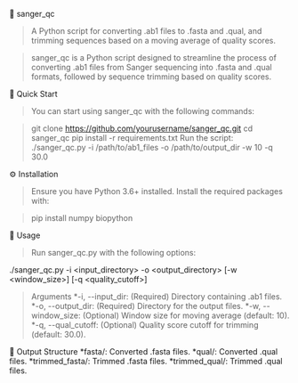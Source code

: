 🧬 sanger_qc
>A Python script for converting .ab1 files to .fasta and .qual, and trimming sequences based on a moving average of quality scores.

>sanger_qc is a Python script designed to streamline the process of converting .ab1 files from Sanger sequencing into .fasta and .qual formats, followed by sequence trimming based on quality scores.

🚀 Quick Start
>You can start using sanger_qc with the following commands:

>git clone https://github.com/yourusername/sanger_qc.git
>cd sanger_qc
>pip install -r requirements.txt
>Run the script:
>./sanger_qc.py -i /path/to/ab1_files -o /path/to/output_dir -w 10 -q 30.0

⚙️ Installation
>Ensure you have Python 3.6+ installed. Install the required packages with:

>pip install numpy biopython

🔧 Usage
>Run sanger_qc.py with the following options:

./sanger_qc.py -i <input_directory> -o <output_directory> [-w <window_size>] [-q <quality_cutoff>]
>Arguments
    *-i, --input_dir: (Required) Directory containing .ab1 files.
    *-o, --output_dir: (Required) Directory for the output files.
    *-w, --window_size: (Optional) Window size for moving average (default: 10).
    *-q, --qual_cutoff: (Optional) Quality score cutoff for trimming (default: 30.0).
 
📂 Output Structure
    *fasta/: Converted .fasta files.
    *qual/: Converted .qual files.
    *trimmed_fasta/: Trimmed .fasta files.
    *trimmed_qual/: Trimmed .qual files.


